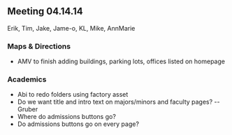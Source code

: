 ## Meeting 04.14.14
Erik, Tim, Jake, Jame-o, KL, Mike, AnnMarie

### Maps & Directions
* AMV to finish adding buildings, parking lots, offices listed on homepage

### Academics
* Abi to redo folders using factory asset
* Do we want title and intro text on majors/minors and faculty pages? -- Gruber
* Where do admissions buttons go?
* Do admissions buttons go on every page?
